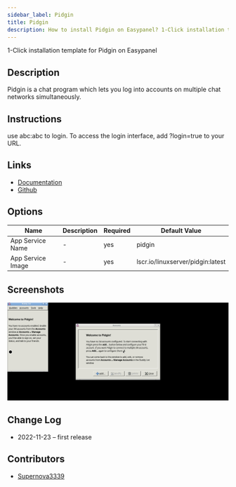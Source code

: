 ```yaml
---
sidebar_label: Pidgin
title: Pidgin
description: How to install Pidgin on Easypanel? 1-Click installation template for Pidgin on Easypanel
---
```


<!-- generated -->

1-Click installation template for Pidgin on Easypanel

## Description

Pidgin is a chat program which lets you log into accounts on multiple chat networks simultaneously.

## Instructions

use abc:abc to login. To access the login interface, add ?login=true to your URL.

## Links

- [Documentation](https://docs.linuxserver.io/images/docker-pidgin)
- [Github](https://github.com/linuxserver/docker-pidgin)

## Options

Name | Description | Required | Default Value
-|-|-|-
App Service Name | - | yes | pidgin
App Service Image | - | yes | lscr.io/linuxserver/pidgin:latest

## Screenshots

![Pidgin Screenshot](./assets/screenshot.png)

## Change Log

- 2022-11-23 – first release

## Contributors

- [Supernova3339](https://github.com/Supernova3339)
